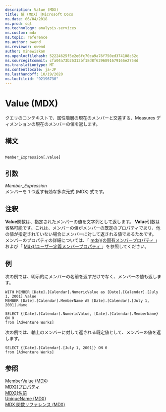 ```yaml
---
description: Value (MDX)
title: 値 (MDX) |Microsoft Docs
ms.date: 06/04/2018
ms.prod: sql
ms.technology: analysis-services
ms.custom: mdx
ms.topic: reference
ms.author: owend
ms.reviewer: owend
author: minewiskan
ms.openlocfilehash: 52224625f5e2e6fc70ca9a76f750ed374108c52c
ms.sourcegitcommit: cfa04a73b26312bf18d8f6296891679166e2754d
ms.translationtype: MT
ms.contentlocale: ja-JP
ms.lasthandoff: 10/19/2020
ms.locfileid: "92196730"
---
```

# <a name="value-mdx"></a>Value (MDX)


  クエリのコンテキストで、属性階層の現在のメンバーと交差する、Measures ディメンションの現在のメンバーの値を返します。  
  
## <a name="syntax"></a>構文  
  
```  
  
Member_Expression[.Value]   
```  
  
## <a name="arguments"></a>引数  
 *Member_Expression*  
 メンバーを 1 つ返す有効な多次元式 (MDX) 式です。  
  
## <a name="remarks"></a>注釈  
 **Value**関数は、指定されたメンバーの値を文字列として返します。 **Value**引数は省略可能です。これは、メンバーの値がメンバーの既定のプロパティであり、他の値が指定されていない場合にメンバーに対して返される値であるためです。 メンバーのプロパティの詳細については、「 [mdx&#41;&#40;の固有メンバープロパティ ](/analysis-services/multidimensional-models/mdx/mdx-member-properties-intrinsic-member-properties) 」および「 [Mdx&#41;&#40;ユーザー定義メンバープロパティ ](/analysis-services/multidimensional-models/mdx/mdx-member-properties-user-defined-member-properties)」を参照してください。  
  
## <a name="examples"></a>例  
 次の例では、明示的にメンバーの名前を返すだけでなく、メンバーの値も返します。  
  
```  
WITH MEMBER [Date].[Calendar].NumericValue as [Date].[Calendar].[July 1, 2001].Value  
MEMBER [Date].[Calendar].MemberName AS [Date].[Calendar].[July 1, 2001].Name  
  
SELECT {[Date].[Calendar].NumericValue, [Date].[Calendar].MemberName} ON 0  
from [Adventure Works]  
```  
  
 次の例では、軸上のメンバーに対して返される既定値として、メンバーの値を返します。  
  
```  
SELECT {[Date].[Calendar].[July 1, 2001]} ON 0  
from [Adventure Works]  
```  
  
## <a name="see-also"></a>参照  
 [MemberValue &#40;MDX&#41;](../mdx/membervalue-mdx.md)   
 [MDX&#41;&#40;プロパティ ](../mdx/properties-mdx.md)   
 [MDX&#41;&#40;名前 ](../mdx/name-mdx.md)   
 [UniqueName &#40;MDX&#41;](../mdx/uniquename-mdx.md)   
 [MDX 関数リファレンス &#40;MDX&#41;](../mdx/mdx-function-reference-mdx.md)  
  
